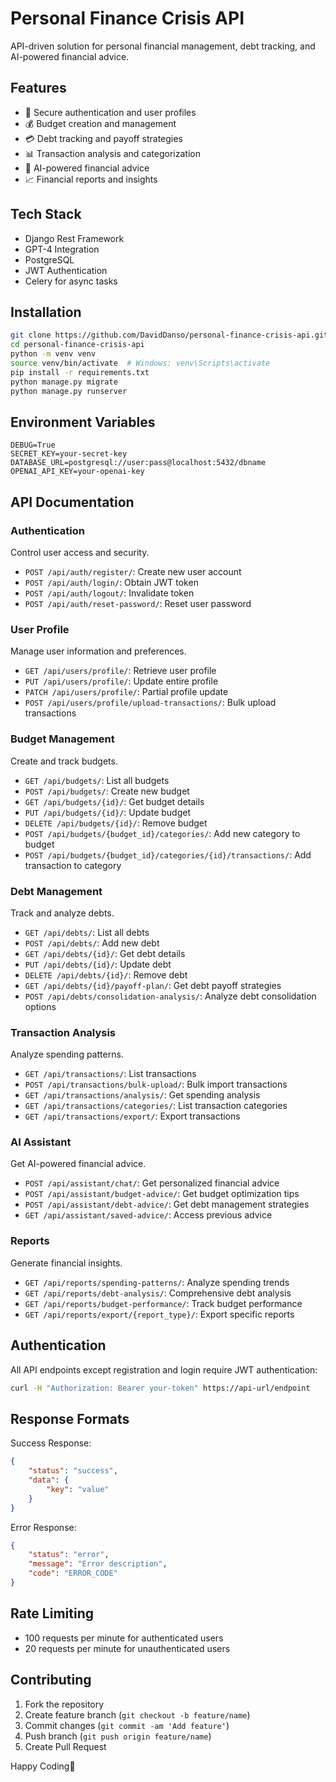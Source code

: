 # Personal Finance Crisis API

API-driven solution for personal financial management, debt tracking, and AI-powered financial advice.

## Features

- 🔐 Secure authentication and user profiles
- 💰 Budget creation and management
- 💳 Debt tracking and payoff strategies
- 📊 Transaction analysis and categorization
- 🤖 AI-powered financial advice
- 📈 Financial reports and insights

## Tech Stack

- Django Rest Framework
- GPT-4 Integration
- PostgreSQL
- JWT Authentication
- Celery for async tasks

## Installation

```bash
git clone https://github.com/DavidDanso/personal-finance-crisis-api.git
cd personal-finance-crisis-api
python -m venv venv
source venv/bin/activate  # Windows: venv\Scripts\activate
pip install -r requirements.txt
python manage.py migrate
python manage.py runserver
```

## Environment Variables

```env
DEBUG=True
SECRET_KEY=your-secret-key
DATABASE_URL=postgresql://user:pass@localhost:5432/dbname
OPENAI_API_KEY=your-openai-key
```

## API Documentation

### Authentication
Control user access and security.

- `POST /api/auth/register/`: Create new user account
- `POST /api/auth/login/`: Obtain JWT token
- `POST /api/auth/logout/`: Invalidate token
- `POST /api/auth/reset-password/`: Reset user password

### User Profile
Manage user information and preferences.

- `GET /api/users/profile/`: Retrieve user profile
- `PUT /api/users/profile/`: Update entire profile
- `PATCH /api/users/profile/`: Partial profile update
- `POST /api/users/profile/upload-transactions/`: Bulk upload transactions

### Budget Management
Create and track budgets.

- `GET /api/budgets/`: List all budgets
- `POST /api/budgets/`: Create new budget
- `GET /api/budgets/{id}/`: Get budget details
- `PUT /api/budgets/{id}/`: Update budget
- `DELETE /api/budgets/{id}/`: Remove budget
- `POST /api/budgets/{budget_id}/categories/`: Add new category to budget
- `POST /api/budgets/{budget_id}/categories/{id}/transactions/`: Add transaction to category

### Debt Management
Track and analyze debts.

- `GET /api/debts/`: List all debts
- `POST /api/debts/`: Add new debt
- `GET /api/debts/{id}/`: Get debt details
- `PUT /api/debts/{id}/`: Update debt
- `DELETE /api/debts/{id}/`: Remove debt
- `GET /api/debts/{id}/payoff-plan/`: Get debt payoff strategies
- `POST /api/debts/consolidation-analysis/`: Analyze debt consolidation options

### Transaction Analysis
Analyze spending patterns.

- `GET /api/transactions/`: List transactions
- `POST /api/transactions/bulk-upload/`: Bulk import transactions
- `GET /api/transactions/analysis/`: Get spending analysis
- `GET /api/transactions/categories/`: List transaction categories
- `GET /api/transactions/export/`: Export transactions

### AI Assistant
Get AI-powered financial advice.

- `POST /api/assistant/chat/`: Get personalized financial advice
- `POST /api/assistant/budget-advice/`: Get budget optimization tips
- `POST /api/assistant/debt-advice/`: Get debt management strategies
- `GET /api/assistant/saved-advice/`: Access previous advice

### Reports
Generate financial insights.

- `GET /api/reports/spending-patterns/`: Analyze spending trends
- `GET /api/reports/debt-analysis/`: Comprehensive debt analysis
- `GET /api/reports/budget-performance/`: Track budget performance
- `GET /api/reports/export/{report_type}/`: Export specific reports

## Authentication

All API endpoints except registration and login require JWT authentication:

```bash
curl -H "Authorization: Bearer your-token" https://api-url/endpoint
```

## Response Formats

Success Response:
```json
{
    "status": "success",
    "data": {
        "key": "value"
    }
}
```

Error Response:
```json
{
    "status": "error",
    "message": "Error description",
    "code": "ERROR_CODE"
}
```

## Rate Limiting

- 100 requests per minute for authenticated users
- 20 requests per minute for unauthenticated users

## Contributing

1. Fork the repository
2. Create feature branch (`git checkout -b feature/name`)
3. Commit changes (`git commit -am 'Add feature'`)
4. Push branch (`git push origin feature/name`)
5. Create Pull Request

Happy Coding🎉
